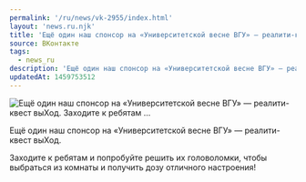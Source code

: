 ```yaml
---
permalink: '/ru/news/vk-2955/index.html'
layout: 'news.ru.njk'
title: 'Ещё один наш спонсор на «Университетской весне ВГУ» — реалити-квест выХод.  Заходите к ребятам …'
source: ВКонтакте
tags:
  - news_ru
description: 'Ещё один наш спонсор на «Университетской весне ВГУ» — реалити-квест выХод.  Заходите к ребятам …'
updatedAt: 1459753512
---
```

![Ещё один наш спонсор на «Университетской весне ВГУ» — реалити-квест выХод.  Заходите к ребятам …](https://sun9-49.userapi.com/impf/c631631/v631631484/22e22/T6FMrhEcDf8.jpg?size=1200x800&quality=96&proxy=1&sign=58c744f89d1d56725271f36af50da10e&c_uniq_tag=wB2E-5UOlbDujj7Rfag3wubZD4v4t-RqrGktpiOHXLA&type=album)

Ещё один наш спонсор на «Университетской весне ВГУ» — реалити-квест выХод.

Заходите к ребятам и попробуйте решить их головоломки, чтобы выбраться из комнаты и получить дозу отличного настроения!
